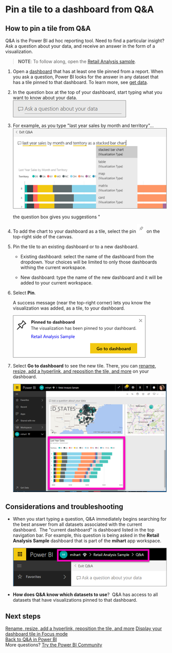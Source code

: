 ﻿<properties
   pageTitle="Pin a tile to a Power BI dashboard from Q&A"
   description="Documentation on how to pin a tile to a Power BI dashboard from the Q&A question box"
   services="powerbi"
   documentationCenter=""
   authors="mihart"
   manager="erikre"
   backup=""
   editor=""
   tags=""
   qualityFocus="no"
   qualityDate=""/>

<tags
   ms.service="powerbi"
   ms.devlang="NA"
   ms.topic="article"
   ms.tgt_pltfrm="NA"
   ms.workload="powerbi"
   ms.date="05/02/2017"
   ms.author="mihart"/>

# Pin a tile to a dashboard from Q&A  
## How to pin a tile from Q&A
Q&A is the Power BI ad hoc reporting tool. Need to find a particular insight? Ask a question about your data, and receive an answer in the form of a visualization.

>**NOTE**: To follow along, open the [Retail Analysis sample](powerbi-samples-retail-analysis-take-a-tour.md).

1.  Open a [dashboard](powerbi-service-dashboards.md) that has at least one tile pinned from a report. When you ask a question, Power BI looks for the answer in any dataset that has a tile pinned to that dashboard.  To learn more, see [get data](powerbi-service-get-data.md).

2.  In the question box at the top of your dashboard, start typing what you want to know about your data.  
    ![](media/powerbi-service-pin-a-tile-to-a-dashboard-from-the-question-box/power-bi-question-box.png)

3.  For example, as you type "last year sales by month and territory"...  
    ![](media/powerbi-service-pin-a-tile-to-a-dashboard-from-the-question-box/power-bi-type-q-and-a.png)

    the question box gives you suggestions "

4.  To add the chart to your dashboard as a tile, select the pin ![](media/powerbi-service-pin-a-tile-to-a-dashboard-from-the-question-box/PBI_PinTile.png) on the top-right side of the canvas.

5.  Pin the tile to an existing dashboard or to a new dashboard. 

    -   Existing dashboard: select the name of the dashboard from the dropdown. Your choices will be limited to only those dashboards withing the current workspace.

    -   New dashboard: type the name of the new dashboard and it will be added to your current workspace.

6.  Select **Pin**.

    A success message (near the top-right corner) lets you know the visualization was added, as a tile, to your dashboard.  

    ![](media/powerbi-service-pin-a-tile-to-a-dashboard-from-the-question-box/power-bi-pin.png)

7.  Select **Go to dashboard** to see the new tile. There, you can [rename, resize, add a hyperlink, and reposition the tile, and more](powerbi-service-edit-a-tile-in-a-dashboard.md) on your dashboard. 

    ![](media/powerbi-service-pin-a-tile-to-a-dashboard-from-the-question-box/power-bi-pinned.png)

## Considerations and troubleshooting
 
-   When you start typing a question, Q&A immediately begins searching for the best answer from all datasets associated with the current dashboard.  The "current dashboard" is dashboard listed in the top navigation bar. For example, this question is being asked in the **Retail Analysis Sample** dashboard that is part of the **mihart** app workspace.

    ![](media/powerbi-service-pin-a-tile-to-a-dashboard-from-the-question-box/power-bi-navbar.png)

-   **How does Q&A know which datasets to use**?  Q&A has access to all datasets that have visualizations pinned to that dashboard.

## Next steps  
[Rename, resize, add a hyperlink, reposition the tile, and more](powerbi-service-edit-a-tile-in-a-dashboard.md)
[Display your dashboard tile in Focus mode](powerbi-service-display-dash-in-focus-mode.md)  
[Back to Q&A in Power BI](powerbi-service-q-and-a.md)  
More questions? [Try the Power BI Community](http://community.powerbi.com/)
